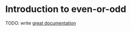 # Introduction to even-or-odd

TODO: write [great documentation](http://jacobian.org/writing/what-to-write/)

